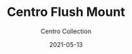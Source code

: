---
subtitle: "Centro Collection"
image_secondary: "img/a5a81f740b8a32f3c57765634f7f94f2cb971240-2400x1200.png"
description: "Centro%2C%20a%20sleek%2C%20circular%20fixture%20for%20both%20flushmount%20and%20pendant%20installation.%20With%20its%20slim%20profile%20and%20light-diffusing%20perforated%20edge%2C%20Centro%20possesses%20a%20subtle%20sophistication%20other%20fixtures%20don%u2019t."
category: "Ceiling Flush Mounts"
designer: "Rbw"
tags: 
  - "Ceiling Flush Mounts"
title: "Centro Flush Mount"
href: "https://rbw.com/products/centro-flush-mount/pc42-22-277_10_din"
image_primary: "img/CTF-18_default.jpg"
manufacturer: "Rich Brilliant Willing"
slug: "/manufacturers/rbw/ceiling-flush-mounts/rbw-centro-flush-mount"
date: "2021-05-13"
---